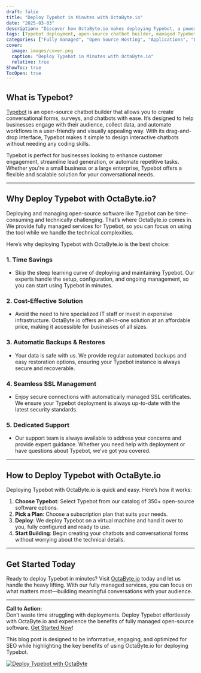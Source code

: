 ```yaml
---
draft: false
title: "Deploy Typebot in Minutes with OctaByte.io"
date: "2025-03-03"
description: "Discover how OctaByte.io makes deploying Typebot, a powerful open-source chatbot builder, effortless and hassle-free. Save time, reduce costs, and enjoy fully managed services with automatic backups, SSL management, and expert support."
tags: [Typebot deployment, open-source chatbot builder, managed Typebot hosting, OctaByte, deploy Typebot, chatbot hosting, managed open-source software, Typebot benefits, OctaByte services]
categories: ["Fully managed", "Open Source Hosting", "Applications", "Live Chat", "Customer Support", "Typebot"]
cover:
  image: images/cover.png
  caption: "Deploy Typebot in Minutes with OctaByte.io"
  relative: true
ShowToc: true
TocOpen: true
---
```



## What is Typebot?

[Typebot](https://typebot.io/) is an open-source chatbot builder that allows you to create conversational forms, surveys, and chatbots with ease. It’s designed to help businesses engage with their audience, collect data, and automate workflows in a user-friendly and visually appealing way. With its drag-and-drop interface, Typebot makes it simple to design interactive chatbots without needing any coding skills.

Typebot is perfect for businesses looking to enhance customer engagement, streamline lead generation, or automate repetitive tasks. Whether you're a small business or a large enterprise, Typebot offers a flexible and scalable solution for your conversational needs.

---

## Why Deploy Typebot with OctaByte.io?

Deploying and managing open-source software like Typebot can be time-consuming and technically challenging. That’s where OctaByte.io comes in. We provide fully managed services for Typebot, so you can focus on using the tool while we handle the technical complexities.

Here’s why deploying Typebot with OctaByte.io is the best choice:

### 1. **Time Savings**
   - Skip the steep learning curve of deploying and maintaining Typebot. Our experts handle the setup, configuration, and ongoing management, so you can start using Typebot in minutes.

### 2. **Cost-Effective Solution**
   - Avoid the need to hire specialized IT staff or invest in expensive infrastructure. OctaByte.io offers an all-in-one solution at an affordable price, making it accessible for businesses of all sizes.

### 3. **Automatic Backups & Restores**
   - Your data is safe with us. We provide regular automated backups and easy restoration options, ensuring your Typebot instance is always secure and recoverable.

### 4. **Seamless SSL Management**
   - Enjoy secure connections with automatically managed SSL certificates. We ensure your Typebot deployment is always up-to-date with the latest security standards.

### 5. **Dedicated Support**
   - Our support team is always available to address your concerns and provide expert guidance. Whether you need help with deployment or have questions about Typebot, we’ve got you covered.

---

## How to Deploy Typebot with OctaByte.io

Deploying Typebot with OctaByte.io is quick and easy. Here’s how it works:

1. **Choose Typebot**: Select Typebot from our catalog of 350+ open-source software options.
2. **Pick a Plan**: Choose a subscription plan that suits your needs.
3. **Deploy**: We deploy Typebot on a virtual machine and hand it over to you, fully configured and ready to use.
4. **Start Building**: Begin creating your chatbots and conversational forms without worrying about the technical details.

---

## Get Started Today

Ready to deploy Typebot in minutes? Visit [OctaByte.io](https://octabyte.io) today and let us handle the heavy lifting. With our fully managed services, you can focus on what matters most—building meaningful conversations with your audience.

---

**Call to Action:**  
Don’t waste time struggling with deployments. Deploy Typebot effortlessly with OctaByte.io and experience the benefits of fully managed open-source software. [Get Started Now](https://octabyte.io)!
 

This blog post is designed to be informative, engaging, and optimized for SEO while highlighting the key benefits of using OctaByte.io for deploying Typebot.

[![Deploy Typebot with OctaByte](/images/deploy-on-octabyte.png)](https://octabyte.io/fully-managed-open-source-services/applications/live-chat/typebot)